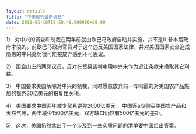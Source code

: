 ```yaml
---
layout: default
title: "中美谈判最新消息"
date: 2018-05-18T18:58:48.000000+08:00
---
```


1） 对中兴的调查和制裁在两年前就由欧巴马政府启动并实施，并不是川普本届政府才搞的。前欧巴马政府官员对于这个违反美国国家法律，并对美国国家安全造成隐患的中兴处罚很可能被放弃感到不可思议。 

2） 国会山庄的两党议员，反对在贸易谈判中用中兴来作为退让条款来换取其它利益。 

3） 中国要求美国解除对中兴的制裁，同时愿意放弃前一阵叫嚣的对美国农产品施加的额外30亿美元的报复性关税。 

4） 美国要求中国两年减少贸易逆差2000亿美元， 中国答a应购买美国农产品和天然气等，两年减少1500亿美元，双方缺口仍然有500亿美元的差距。 

5） 这次，美国仍然拿出了一个涉及到一些实质问题的清单要中国给出答案。 

